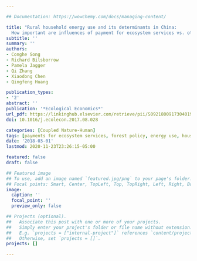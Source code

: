```yaml
---

## Documentation: https://wowchemy.com/docs/managing-content/

title: "Rural household energy use and its determinants in China: 
  How important are influences of payment for ecosystem services vs. other factors?"
subtitle: ''
summary: ''
authors:
- Conghe Song
- Richard Bilsborrow
- Pamela Jagger
- Qi Zhang
- Xiaodong Chen
- Qingfeng Huang

publication_types:
- '2'
abstract: ''
publication: '*Ecological Economics*'
url_pdf: https://linkinghub.elsevier.com/retrieve/pii/S0921800917304019
doi: 10.1016/j.ecolecon.2017.08.028

categories: [Coupled Nature-Human]
tags: [payments for ecosystem services, forest policy, energy use, household livelihoods]
date: '2018-03-01'
lastmod: 2020-11-23T23:26:15-05:00

featured: false
draft: false

## Featured image
## To use, add an image named `featured.jpg/png` to your page's folder.
## Focal points: Smart, Center, TopLeft, Top, TopRight, Left, Right, BottomLeft, Bottom, BottomRight.
image:
  caption: ''
  focal_point: ''
  preview_only: false

## Projects (optional).
##   Associate this post with one or more of your projects.
##   Simply enter your project's folder or file name without extension.
##   E.g. `projects = ["internal-project"]` references `content/project/deep-learning/index.md`.
##   Otherwise, set `projects = []`.
projects: []

---
```

